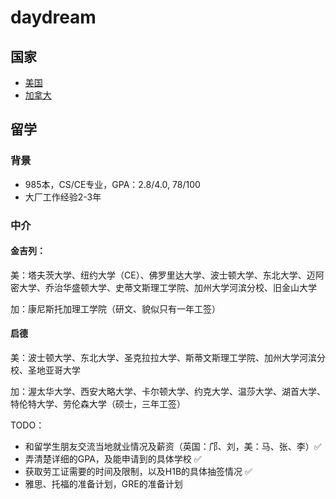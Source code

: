 # daydream
## 国家
- [美国](./America)
- [加拿大](./Canada)

## 留学

### 背景
- 985本，CS/CE专业，GPA：2.8/4.0, 78/100
- 大厂工作经验2-3年

### 中介

#### 金吉列：

美：塔夫茨大学、纽约大学（CE）、佛罗里达大学、波士顿大学、东北大学、迈阿密大学、乔治华盛顿大学、史蒂文斯理工学院、加州大学河滨分校、旧金山大学

加：康尼斯托加理工学院（研文、貌似只有一年工签）

#### 启德

美：波士顿大学、东北大学、圣克拉拉大学、斯蒂文斯理工学院、加州大学河滨分校、圣地亚哥大学

加：渥太华大学、西安大略大学、卡尔顿大学、约克大学、温莎大学、湖首大学、特伦特大学、劳伦森大学（硕士，三年工签）

TODO：

- 和留学生朋友交流当地就业情况及薪资（英国：邝、刘，美：马、张、李）✅
- 弄清楚详细的GPA，及能申请到的具体学校 ✅
- 获取劳工证需要的时间及限制，以及H1B的具体抽签情况 ✅
- 雅思、托福的准备计划，GRE的准备计划
